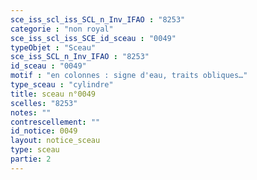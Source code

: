 ```yaml
---
sce_iss_scl_iss_SCL_n_Inv_IFAO : "8253"
categorie : "non royal"
sce_iss_scl_iss_SCE_id_sceau : "0049"
typeObjet : "Sceau"
sce_iss_SCL_n_Inv_IFAO : "8253"
id_sceau : "0049"
motif : "en colonnes : signe d'eau, traits obliques…"
type_sceau : "cylindre"
title: sceau n°0049
scelles: "8253"
notes: ""
contrescellement: ""
id_notice: 0049
layout: notice_sceau
type: sceau
partie: 2
---
```

